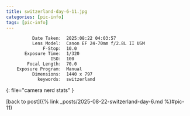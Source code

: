 ```yaml
---
title: switzerland-day-6-11.jpg
categories: [pic-info]
tags: [pic-info]
---
```


```text
          Date Taken:  2025:08:22 04:03:57
          Lens Model:  Canon EF 24-70mm f/2.8L II USM
              F-Stop:  10.0
       Exposure Time:  1/320
                 ISO:  100
        Focal Length:  70.0
    Exposure Program:  Manual
          Dimensions:  1440 x 797
            keywords:  switzerland
```
{: file="camera nerd stats" }

[back to post]({% link _posts/2025-08-22-switzerland-day-6.md %}#pic-11)